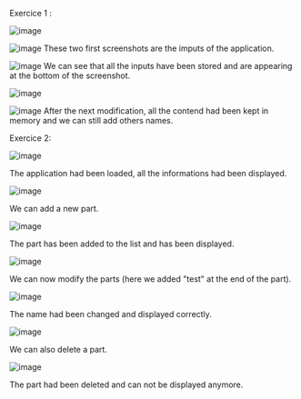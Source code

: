 Exercice 1 :


![image](https://user-images.githubusercontent.com/94619213/223653307-f200bfa1-4397-4623-8424-a6cc8793644f.png)

![image](https://user-images.githubusercontent.com/94619213/223653378-979a5155-7d9d-4147-ab43-809329834b18.png)
These two first screenshots are the imputs of the application.


![image](https://user-images.githubusercontent.com/94619213/223653446-8531a56d-200e-4ed5-ab43-2d9d447f1918.png)
We can see that all the inputs have been stored and are appearing at the bottom of the screenshot.

![image](https://user-images.githubusercontent.com/94619213/223653586-dcc58122-af75-40d6-82d4-bac40b6dcfdb.png)

![image](https://user-images.githubusercontent.com/94619213/223653667-28bfda60-3960-4ec4-97b5-66846d9fc252.png)
After the next modification, all the contend had been kept in memory and we can still add others names.







Exercice 2:

![image](https://user-images.githubusercontent.com/94619213/223653712-a40fe5c6-8d55-4e07-9f4a-f874930cd094.png)

The application had been loaded, all the informations had been displayed.

![image](https://user-images.githubusercontent.com/94619213/223653770-c1e35c77-02cd-4670-bd50-bb7db846accc.png)

We can add a new part.

![image](https://user-images.githubusercontent.com/94619213/223653803-76d09975-dd51-46a0-9563-0d0ecb9c010f.png)

The part has been added to the list and has been displayed.

![image](https://user-images.githubusercontent.com/94619213/223653841-62c6d53a-a97f-4e92-9b5f-a32381abeb81.png)

We can now modify the parts (here we added "test" at the end of the part).

![image](https://user-images.githubusercontent.com/94619213/223653870-e25cd617-0cff-47cc-a5c7-c79698bcbcc3.png)

The name had been changed and displayed correctly.

![image](https://user-images.githubusercontent.com/94619213/223653913-96266cdd-2e1e-4903-871c-2b116b261ec8.png)

We can also delete a part.

![image](https://user-images.githubusercontent.com/94619213/223653953-85b6ce27-73be-4bff-8fd3-b305749832f1.png)

The part had been deleted and can not be displayed anymore.

